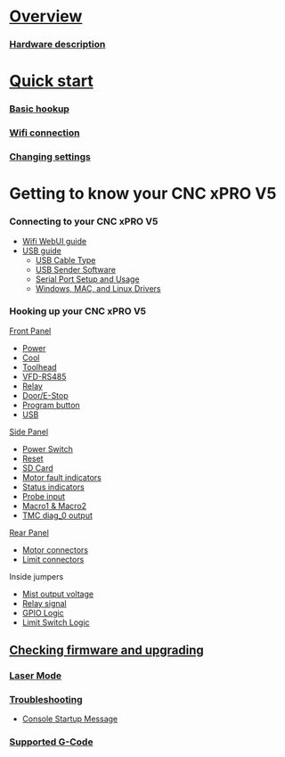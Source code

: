 # [Overview](https://github.com/Spark-Concepts/xPro-V5/wiki)

### [Hardware description](https://github.com/Spark-Concepts/xPro-V5/wiki/Hardware_Description)

# [Quick start](https://github.com/Spark-Concepts/xPro-V5/wiki/Quick-start)

### [Basic hookup](https://github.com/Spark-Concepts/xPro-V5/wiki/Basic-hookup)
<!--- - [Motors](Motors) 
 - [Limit switches](https://github.com/Spark-Concepts/xPro-V5/wiki/Limit_switches) --->

### [Wifi connection](https://github.com/Spark-Concepts/xPro-V5/wiki/Wifi-connection)
 
### [Changing settings](https://github.com/Spark-Concepts/xPro-V5/wiki/Changing-settings)

<!--- ### [Suggested settings](Suggested-settings)
 - [Workbee screw](Workbee_screw)
 - [Openbuilds screw](Openbuilds_screw)
 - [Bulkman screw](Bulkman_screw)
 - [Belt driven machines](Belt_driven_machines) --->

# Getting to know your CNC xPRO V5
	
### Connecting to your CNC xPRO V5
 - [Wifi WebUI guide](https://github.com/Spark-Concepts/xPro-V5/wiki/Wifi_guide)
 - [USB guide](https://github.com/Spark-Concepts/xPro-V5/wiki/USB-Guide)
   - [USB Cable Type](https://github.com/Spark-Concepts/xPro-V5/wiki/USB-Guide#usb-cable)
   - [USB Sender Software](https://github.com/Spark-Concepts/xPro-V5/wiki/USB-Guide#gcode-senders)
   - [Serial Port Setup and Usage](https://github.com/Spark-Concepts/xPro-V5/wiki/Serial-setup)
   - [Windows, MAC, and Linux Drivers](https://github.com/Spark-Concepts/xPro-V5/wiki/USB-Guide#usb-drivers)

### Hooking up your CNC xPRO V5	
[Front Panel](https://github.com/Spark-Concepts/xPro-V5/wiki/Front_Panel)
 - [Power](https://github.com/Spark-Concepts/xPro-V5/wiki/Front_Panel#power) 
 - [Cool](https://github.com/Spark-Concepts/xPro-V5/wiki/Front_Panel#cool)
 - [Toolhead](https://github.com/Spark-Concepts/xPro-V5/wiki/Front_Panel#toolheadrs485)
 - [VFD-RS485](https://github.com/Spark-Concepts/xPro-V5/wiki/Front_Panel#spindletypexx--rs485)
 - [Relay](https://github.com/Spark-Concepts/xPro-V5/wiki/Front_Panel#relay-terminal)
 - [Door/E-Stop](https://github.com/Spark-Concepts/xPro-V5/wiki/Front_Panel#doorestop)
 - [Program button](https://github.com/Spark-Concepts/xPro-V5/wiki/Front_Panel#program-button)
 - [USB](https://github.com/Spark-Concepts/xPro-V5/wiki/Front_Panel#usb-connection)

[Side Panel](https://github.com/Spark-Concepts/xPro-V5/wiki/Side_Panel)
 - [Power Switch](https://github.com/Spark-Concepts/xPro-V5/wiki/Side_Panel#power-switch) 
 - [Reset](https://github.com/Spark-Concepts/xPro-V5/wiki/Side_Panel#reset-switch)
 - [SD Card](https://github.com/Spark-Concepts/xPro-V5/wiki/Side_Panel#sd-card)
 - [Motor fault indicators](https://github.com/Spark-Concepts/xPro-V5/wiki/Side_Panel#motor-fault-indicators)
 - [Status indicators](https://github.com/Spark-Concepts/xPro-V5/wiki/Side_Panel#status-indicators)
 - [Probe input](https://github.com/Spark-Concepts/xPro-V5/wiki/Side_Panel#probe-input)
 - [Macro1 & Macro2](https://github.com/Spark-Concepts/xPro-V5/wiki/Side_Panel#macro1--macro2)
 - [TMC diag_0 output](https://github.com/Spark-Concepts/xPro-V5/wiki/Side_Panel#tmc-diag_0)

[Rear Panel](https://github.com/Spark-Concepts/xPro-V5/wiki/Rear_Panel)
 - [Motor connectors](https://github.com/Spark-Concepts/xPro-V5/wiki/Rear_Panel#motor-connectors) 
 - [Limit connectors](https://github.com/Spark-Concepts/xPro-V5/wiki/Rear_Panel#limit-connectors)

Inside jumpers
 - [Mist output voltage](https://github.com/Spark-Concepts/xPro-V5/wiki/Front_Panel#cool)
 - [Relay signal](https://github.com/Spark-Concepts/xPro-V5/wiki/Front_Panel#relay-terminal) 
 - [GPIO Logic](https://github.com/Spark-Concepts/xPro-V5/wiki/Front_Panel#doorestop)
 - [Limit Switch Logic](https://github.com/Spark-Concepts/xPro-V5/wiki/Rear_Panel#switch-types)

## [Checking firmware and upgrading](https://github.com/Spark-Concepts/xPro-V5/wiki/Checking_firmware_and_upgrading)

### [Laser Mode](https://github.com/Spark-Concepts/xPro-V5/wiki/Checking_firmware_and_upgrading)

### [Troubleshooting](https://github.com/Spark-Concepts/xPro-V5/wiki/Troubleshooting)
 - [Console Startup Message](https://github.com/Spark-Concepts/xPro-V5/wiki/Troubleshooting#console-startup-message)	

### [Supported G-Code](https://github.com/Spark-Concepts/xPro-V5/wiki/Supported_G-Code)